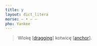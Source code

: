 ```yaml
---
title: y
layout: dict_litera
morse: ‒ • ‒ ‒
pho: Yankee
---
```

> Wlokę [[dragging](/dict/d/dragging/)] kotwicę [[anchor](/dict/a/anchor/)].